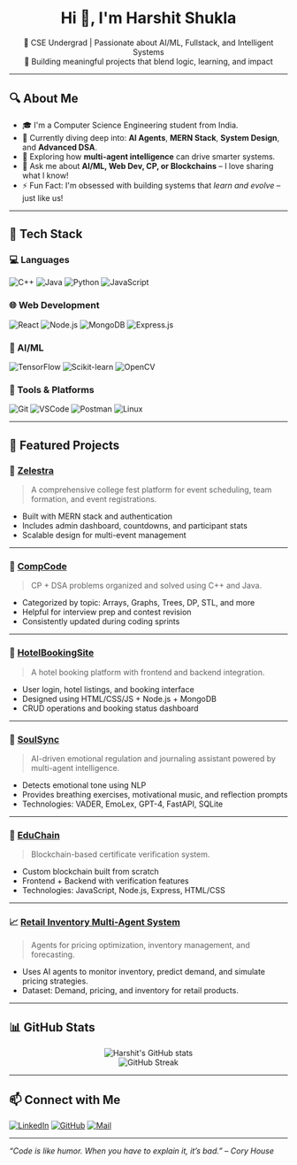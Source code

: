 <h1 align="center">Hi 👋, I'm Harshit Shukla</h1>
<p align="center">
  🚀 CSE Undergrad | Passionate about AI/ML, Fullstack, and Intelligent Systems<br>
  🎯 Building meaningful projects that blend logic, learning, and impact
</p>

---

## 🔍 About Me

- 🎓 I'm a Computer Science Engineering student from India.
- 🌱 Currently diving deep into: **AI Agents**, **MERN Stack**, **System Design**, and **Advanced DSA**.
- 🧠 Exploring how **multi-agent intelligence** can drive smarter systems.
- 💬 Ask me about **AI/ML, Web Dev, CP, or Blockchains** – I love sharing what I know!
- ⚡ Fun Fact: I'm obsessed with building systems that *learn and evolve* – just like us!

---

## 🧠 Tech Stack

### 💻 Languages
![C++](https://img.shields.io/badge/C++-00599C?style=flat&logo=cplusplus&logoColor=white)
![Java](https://img.shields.io/badge/Java-007396?style=flat&logo=java&logoColor=white)
![Python](https://img.shields.io/badge/Python-3776AB?style=flat&logo=python&logoColor=white)
![JavaScript](https://img.shields.io/badge/JavaScript-F7DF1E?style=flat&logo=javascript&logoColor=black)

### 🌐 Web Development
![React](https://img.shields.io/badge/React-20232A?style=flat&logo=react)
![Node.js](https://img.shields.io/badge/Node.js-339933?style=flat&logo=nodedotjs&logoColor=white)
![MongoDB](https://img.shields.io/badge/MongoDB-4EA94B?style=flat&logo=mongodb&logoColor=white)
![Express.js](https://img.shields.io/badge/Express.js-000000?style=flat&logo=express&logoColor=white)

### 🤖 AI/ML
![TensorFlow](https://img.shields.io/badge/TensorFlow-FF6F00?style=flat&logo=tensorflow&logoColor=white)
![Scikit-learn](https://img.shields.io/badge/Scikit--learn-F7931E?style=flat&logo=scikit-learn&logoColor=white)
![OpenCV](https://img.shields.io/badge/OpenCV-5C3EE8?style=flat&logo=opencv&logoColor=white)

### 🔧 Tools & Platforms
![Git](https://img.shields.io/badge/Git-F05032?style=flat&logo=git&logoColor=white)
![VSCode](https://img.shields.io/badge/VS%20Code-007ACC?style=flat&logo=visual-studio-code)
![Postman](https://img.shields.io/badge/Postman-FF6C37?style=flat&logo=postman&logoColor=white)
![Linux](https://img.shields.io/badge/Linux-FCC624?style=flat&logo=linux&logoColor=black)

---

## 📌 Featured Projects

### 🧠 [Zelestra](https://github.com/harshit110927/Zelestra)
> A comprehensive college fest platform for event scheduling, team formation, and event registrations.

- Built with MERN stack and authentication
- Includes admin dashboard, countdowns, and participant stats
- Scalable design for multi-event management

---

### 🧩 [CompCode](https://github.com/harshit110927/CompCode)
> CP + DSA problems organized and solved using C++ and Java.

- Categorized by topic: Arrays, Graphs, Trees, DP, STL, and more
- Helpful for interview prep and contest revision
- Consistently updated during coding sprints

---

### 🏨 [HotelBookingSite](https://github.com/harshit110927/HotelBookingsite)
> A hotel booking platform with frontend and backend integration.

- User login, hotel listings, and booking interface
- Designed using HTML/CSS/JS + Node.js + MongoDB
- CRUD operations and booking status dashboard

---

### 🤖 [SoulSync](https://github.com/harshit110927/soulsync)
> AI-driven emotional regulation and journaling assistant powered by multi-agent intelligence.

- Detects emotional tone using NLP
- Provides breathing exercises, motivational music, and reflection prompts
- Technologies: VADER, EmoLex, GPT-4, FastAPI, SQLite

---

### 🔗 [EduChain](https://github.com/harshit110927/EduChain)
> Blockchain-based certificate verification system.

- Custom blockchain built from scratch
- Frontend + Backend with verification features
- Technologies: JavaScript, Node.js, Express, HTML/CSS

---

### 📈 [Retail Inventory Multi-Agent System](https://github.com/harshit110927/retail-inventory-multiagent)
> Agents for pricing optimization, inventory management, and forecasting.

- Uses AI agents to monitor inventory, predict demand, and simulate pricing strategies.
- Dataset: Demand, pricing, and inventory for retail products.

---

## 📊 GitHub Stats

<p align="center">
  <img src="https://github-readme-stats.vercel.app/api?username=harshit110927&show_icons=true&theme=radical" alt="Harshit's GitHub stats"/>
  <br>
  <img src="https://streak-stats.demolab.com?user=harshit110927&theme=radical&date_format=M%20j%5B%2C%20Y%5D" alt="GitHub Streak"/>
</p>

---

## 📫 Connect with Me

[![LinkedIn](https://img.shields.io/badge/LinkedIn-blue?style=flat&logo=linkedin&logoColor=white)](https://www.linkedin.com/in/harshit-shukla-250692248/)
[![GitHub](https://img.shields.io/badge/GitHub-black?style=flat&logo=github)](https://github.com/harshit110927)
[![Mail](https://img.shields.io/badge/Mail-EA4335?style=flat&logo=gmail&logoColor=white)](mailto:youremail@example.com)

---

_“Code is like humor. When you have to explain it, it’s bad.” – Cory House_

